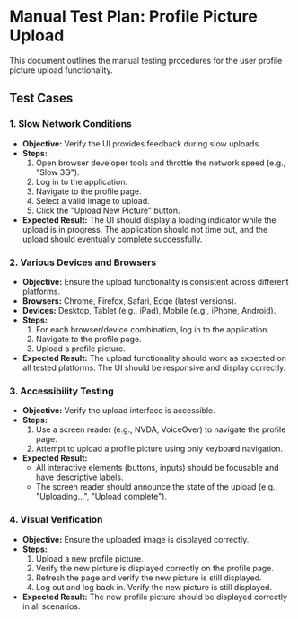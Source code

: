 # Manual Test Plan: Profile Picture Upload

This document outlines the manual testing procedures for the user profile picture upload functionality.

## Test Cases

### 1. Slow Network Conditions

- **Objective:** Verify the UI provides feedback during slow uploads.
- **Steps:**
  1. Open browser developer tools and throttle the network speed (e.g., "Slow 3G").
  2. Log in to the application.
  3. Navigate to the profile page.
  4. Select a valid image to upload.
  5. Click the "Upload New Picture" button.
- **Expected Result:** The UI should display a loading indicator while the upload is in progress. The application should not time out, and the upload should eventually complete successfully.

### 2. Various Devices and Browsers

- **Objective:** Ensure the upload functionality is consistent across different platforms.
- **Browsers:** Chrome, Firefox, Safari, Edge (latest versions).
- **Devices:** Desktop, Tablet (e.g., iPad), Mobile (e.g., iPhone, Android).
- **Steps:**
  1. For each browser/device combination, log in to the application.
  2. Navigate to the profile page.
  3. Upload a profile picture.
- **Expected Result:** The upload functionality should work as expected on all tested platforms. The UI should be responsive and display correctly.

### 3. Accessibility Testing

- **Objective:** Verify the upload interface is accessible.
- **Steps:**
  1. Use a screen reader (e.g., NVDA, VoiceOver) to navigate the profile page.
  2. Attempt to upload a profile picture using only keyboard navigation.
- **Expected Result:**
  - All interactive elements (buttons, inputs) should be focusable and have descriptive labels.
  - The screen reader should announce the state of the upload (e.g., "Uploading...", "Upload complete").

### 4. Visual Verification

- **Objective:** Ensure the uploaded image is displayed correctly.
- **Steps:**
  1. Upload a new profile picture.
  2. Verify the new picture is displayed correctly on the profile page.
  3. Refresh the page and verify the new picture is still displayed.
  4. Log out and log back in. Verify the new picture is still displayed.
- **Expected Result:** The new profile picture should be displayed correctly in all scenarios. 